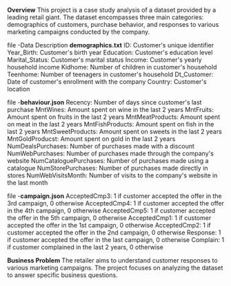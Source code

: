 **Overview**
This project is a case study analysis of a dataset provided by a leading retail giant. 
The dataset encompasses three main categories: demographics of customers, purchase behavior, and responses to various marketing campaigns conducted by the company.

file -Data Description
**demographics.txt**
ID: Customer's unique identifier
Year_Birth: Customer's birth year
Education: Customer's education level
Marital_Status: Customer's marital status
Income: Customer's yearly household income
Kidhome: Number of children in customer's household
Teenhome: Number of teenagers in customer's household
Dt_Customer: Date of customer's enrollment with the company
Country: Customer's location

file -**behaviour.json**
Recency: Number of days since customer's last purchase
MntWines: Amount spent on wine in the last 2 years
MntFruits: Amount spent on fruits in the last 2 years
MntMeatProducts: Amount spent on meat in the last 2 years
MntFishProducts: Amount spent on fish in the last 2 years
MntSweetProducts: Amount spent on sweets in the last 2 years
MntGoldProducst: Amount spent on gold in the last 2 years
NumDealsPurchases: Number of purchases made with a discount
NumWebPurchases: Number of purchases made through the company's website
NumCataloguePurchases: Number of purchases made using a catalogue
NumStorePurchases: Number of purchases made directly in stores
NumWebVisitsMonth: Number of visits to the company's website in the last month

file -**campaign.json**
AcceptedCmp3: 1 if customer accepted the offer in the 3rd campaign, 0 otherwise
AcceptedCmp4: 1 if customer accepted the offer in the 4th campaign, 0 otherwise
AcceptedCmp5: 1 if customer accepted the offer in the 5th campaign, 0 otherwise
AcceptedCmp1: 1 if customer accepted the offer in the 1st campaign, 0 otherwise
AcceptedCmp2: 1 if customer accepted the offer in the 2nd campaign, 0 otherwise
Response: 1 if customer accepted the offer in the last campaign, 0 otherwise
Complain: 1 if customer complained in the last 2 years, 0 otherwise

**Business Problem**
The retailer aims to understand customer responses to various marketing campaigns. The project focuses on analyzing the dataset to answer specific business questions.
